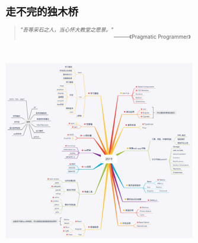 # 走不完的独木桥

> *"吾等采石之人，当心怀大教堂之愿景。"*
> &emsp;&emsp;&emsp;&emsp;&emsp;&emsp;&emsp;&emsp;&emsp;&emsp;&emsp;&emsp;&emsp;&emsp;&emsp;&emsp;&emsp;&emsp;———《Pragmatic Programmer》

</br>
</br>

![2019学习路线图](./assets/road.png)
